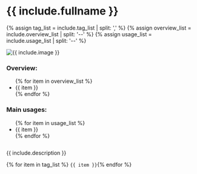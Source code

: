 # {{ include.fullname }}

<!-- Parse the inputs -->
{% assign tag_list = include.tag_list | split: ',' %}
{% assign overview_list = include.overview_list | split: '--' %}
{% assign usage_list = include.usage_list | split: '--' %}

<div style="display: flex; flex-wrap: wrap; gap: 5%;">
    <div style="flex: 1 1 300px; align-self: center">
        <img src="{{ include.image }}" alt="{{ include.image }}" style="object-fit: contain;">
    </div>
    <div style="flex: 1 1 300px; align-self: center">
        <h3>Overview:</h3>
        <ul>
            {% for item in overview_list %}
            <li>{{ item }}</li>
            {% endfor %}
        </ul>
        <h3>Main usages:</h3>
        <ul>
            {% for item in usage_list %}
            <li>{{ item }}</li>
            {% endfor %}
        </ul>
    </div>
</div>

{{ include.description }}

{% for item in tag_list %}
`{{ item }}`{% endfor %}
